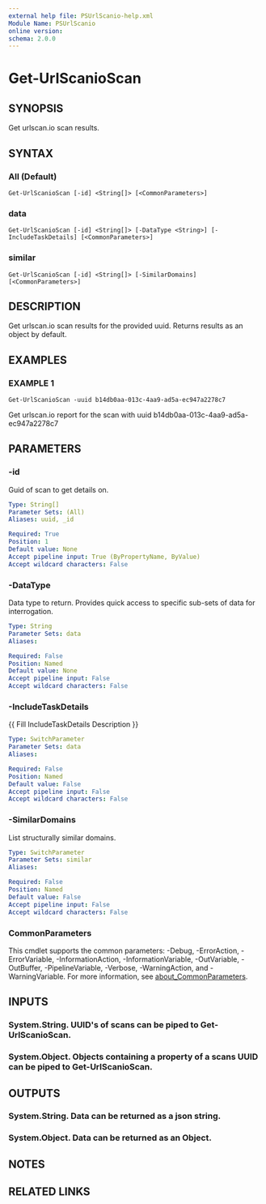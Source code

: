 ```yaml
---
external help file: PSUrlScanio-help.xml
Module Name: PSUrlScanio
online version:
schema: 2.0.0
---
```


# Get-UrlScanioScan

## SYNOPSIS
Get urlscan.io scan results.

## SYNTAX

### All (Default)
```
Get-UrlScanioScan [-id] <String[]> [<CommonParameters>]
```

### data
```
Get-UrlScanioScan [-id] <String[]> [-DataType <String>] [-IncludeTaskDetails] [<CommonParameters>]
```

### similar
```
Get-UrlScanioScan [-id] <String[]> [-SimilarDomains] [<CommonParameters>]
```

## DESCRIPTION
Get urlscan.io scan results for the provided uuid.
Returns results as an object by default.

## EXAMPLES

### EXAMPLE 1
```
Get-UrlScanioScan -uuid b14db0aa-013c-4aa9-ad5a-ec947a2278c7
```

Get urlscan.io report for the scan with uuid b14db0aa-013c-4aa9-ad5a-ec947a2278c7

## PARAMETERS

### -id
Guid of scan to get details on.

```yaml
Type: String[]
Parameter Sets: (All)
Aliases: uuid, _id

Required: True
Position: 1
Default value: None
Accept pipeline input: True (ByPropertyName, ByValue)
Accept wildcard characters: False
```

### -DataType
Data type to return. Provides quick access to specific sub-sets of data for interrogation.

```yaml
Type: String
Parameter Sets: data
Aliases:

Required: False
Position: Named
Default value: None
Accept pipeline input: False
Accept wildcard characters: False
```

### -IncludeTaskDetails
{{ Fill IncludeTaskDetails Description }}

```yaml
Type: SwitchParameter
Parameter Sets: data
Aliases:

Required: False
Position: Named
Default value: False
Accept pipeline input: False
Accept wildcard characters: False
```

### -SimilarDomains
List structurally similar domains.

```yaml
Type: SwitchParameter
Parameter Sets: similar
Aliases:

Required: False
Position: Named
Default value: False
Accept pipeline input: False
Accept wildcard characters: False
```

### CommonParameters
This cmdlet supports the common parameters: -Debug, -ErrorAction, -ErrorVariable, -InformationAction, -InformationVariable, -OutVariable, -OutBuffer, -PipelineVariable, -Verbose, -WarningAction, and -WarningVariable. For more information, see [about_CommonParameters](http://go.microsoft.com/fwlink/?LinkID=113216).

## INPUTS

### System.String. UUID's of scans can be piped to Get-UrlScanioScan.
### System.Object. Objects containing a property of a scans UUID can be piped to Get-UrlScanioScan.
## OUTPUTS

### System.String. Data can be returned as a json string.
### System.Object. Data can be returned as an Object.
## NOTES

## RELATED LINKS
